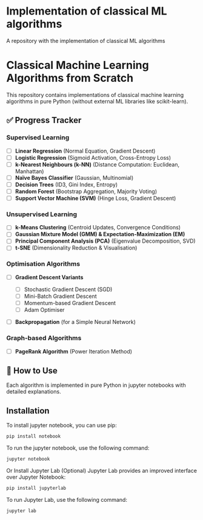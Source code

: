 # Implementation of classical ML algorithms

A repository with the implementation of classical ML algorithms


# Classical Machine Learning Algorithms from Scratch

This repository contains implementations of classical machine learning algorithms in pure Python (without external ML libraries like scikit-learn).

## ✅ Progress Tracker

### **Supervised Learning**

- [ ] **Linear Regression** (Normal Equation, Gradient Descent)
- [ ] **Logistic Regression** (Sigmoid Activation, Cross-Entropy Loss)
- [ ] **k-Nearest Neighbours (k-NN)** (Distance Computation: Euclidean, Manhattan)
- [ ] **Naïve Bayes Classifier** (Gaussian, Multinomial)
- [ ] **Decision Trees** (ID3, Gini Index, Entropy)
- [ ] **Random Forest** (Bootstrap Aggregation, Majority Voting)
- [ ] **Support Vector Machine (SVM)** (Hinge Loss, Gradient Descent)

### **Unsupervised Learning**

- [ ] **k-Means Clustering** (Centroid Updates, Convergence Conditions)
- [ ] **Gaussian Mixture Model (GMM) & Expectation-Maximization (EM)**
- [ ] **Principal Component Analysis (PCA)** (Eigenvalue Decomposition, SVD)
- [ ] **t-SNE** (Dimensionality Reduction & Visualisation)

### **Optimisation Algorithms**

- [ ] **Gradient Descent Variants**

  - [ ] Stochastic Gradient Descent (SGD)
  - [ ] Mini-Batch Gradient Descent
  - [ ] Momentum-based Gradient Descent
  - [ ] Adam Optimiser
- [ ] **Backpropagation** (for a Simple Neural Network)

### **Graph-based Algorithms**

- [ ] **PageRank Algorithm** (Power Iteration Method)

## 🚀 How to Use

Each algorithm is implemented in pure Python in jupyter notebooks with detailed explanations.

## Installation

To install jupyter notebook, you can use pip:

```bash
pip install notebook
```
To run the jupyter notebook, use the following command:

```bash
jupyter notebook
```

Or Install Jupyter Lab (Optional)
Jupyter Lab provides an improved interface over Jupyter Notebook:

```bash
pip install jupyterlab
```
To run Jupyter Lab, use the following command:
```bash
jupyter lab
```